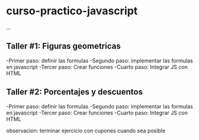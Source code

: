 # curso-practico-javascript

...

## Taller #1: Figuras geometricas
-Primer paso: definir las formulas
-Segundo paso: implementar las formulas en javascript
-Tercer paso: Crear funciones
-Cuarto paso: Integrar JS con HTML

## Taller #2: Porcentajes y descuentos
-Primer paso: definir las formulas
-Segundo paso: implementar las formulas en javascript
-Tercer paso: Crear funciones
-Cuarto paso: Integrar JS con HTML

observacion: terminar ejercicio con cupones cuando sea posible
